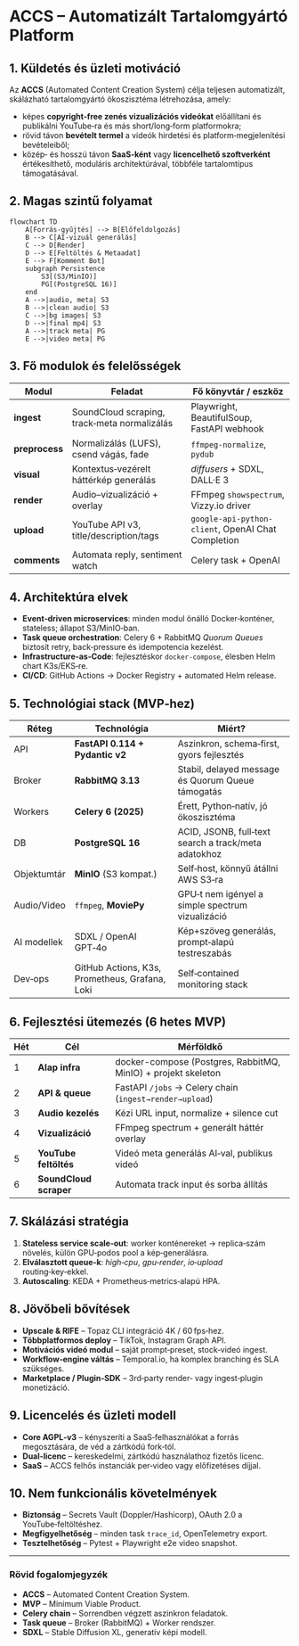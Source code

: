# ACCS – Automatizált Tartalomgyártó Platform

## 1. Küldetés és üzleti motiváció

Az **ACCS** (Automated Content Creation System) célja teljesen automatizált, skálázható tartalomgyártó ökoszisztéma létrehozása, amely:

* képes **copyright‑free zenés vizualizációs videókat** előállítani és publikálni YouTube‑ra és más short/long‑form platformokra;
* rövid távon **bevételt termel** a videók hirdetési és platform­‑megjelenítési bevételeiből;
* közép‑ és hosszú távon **SaaS‑ként** vagy **licencelhető szoftverként** értékesíthető, moduláris architektúrával, többféle tartalomtípus támogatásával.

## 2. Magas szintű folyamat

```mermaid
flowchart TD
    A[Forrás‑gyűjtés] --> B[Előfeldolgozás]
    B --> C[AI‑vizuál generálás]
    C --> D[Render]
    D --> E[Feltöltés & Metaadat]
    E --> F[Komment Bot]
    subgraph Persistence
        S3[(S3/MinIO)]
        PG[(PostgreSQL 16)]
    end
    A -->|audio, meta| S3
    B -->|clean audio| S3
    C -->|bg images| S3
    D -->|final mp4| S3
    A -->|track meta| PG
    E -->|video meta| PG
```

## 3. Fő modulok és felelősségek

| Modul          | Feladat                                      | Fő könyvtár / eszköz                               |
| -------------- | -------------------------------------------- | -------------------------------------------------- |
| **ingest**     | SoundCloud scraping, track‑meta normalizálás | Playwright, BeautifulSoup, FastAPI webhook         |
| **preprocess** | Normalizálás (LUFS), csend vágás, fade       | `ffmpeg-normalize`, `pydub`                        |
| **visual**     | Kontextus‑vezérelt háttérkép generálás       | *diffusers* + SDXL, DALL·E 3                       |
| **render**     | Audio–vizualizáció + overlay                 | FFmpeg `showspectrum`, Vizzy.io driver             |
| **upload**     | YouTube API v3, title/description/tags       | `google-api-python-client`, OpenAI Chat Completion |
| **comments**   | Automata reply, sentiment watch              | Celery task + OpenAI                               |

## 4. Architektúra elvek

* **Event‑driven microservices**: minden modul önálló Docker‑konténer, stateless; állapot S3/MinIO‑ban.
* **Task queue orchestration**: Celery 6 + RabbitMQ *Quorum Queues* biztosít retry, back‑pressure és idempotencia kezelést.
* **Infrastructure‑as‑Code**: fejlesztéskor `docker-compose`, élesben Helm chart K3s/EKS‑re.
* **CI/CD**: GitHub Actions → Docker Registry + automated Helm release.

## 5. Technológiai stack (MVP‑hez)

| Réteg       | Technológia                                    | Miért?                                               |
| ----------- | ---------------------------------------------- | ---------------------------------------------------- |
| API         | **FastAPI 0.114 + Pydantic v2**                | Aszinkron, schema‑first, gyors fejlesztés            |
| Broker      | **RabbitMQ 3.13**                              | Stabil, delayed message és Quorum Queue támogatás    |
| Workers     | **Celery 6 (2025)**                            | Érett, Python‑natív, jó ökoszisztéma                 |
| DB          | **PostgreSQL 16**                              | ACID, JSONB, full‑text search a track/meta adatokhoz |
| Objektumtár | **MinIO** (S3 kompat.)                         | Self‑host, könnyű átállni AWS S3‑ra                  |
| Audio/Video | `ffmpeg`, **MoviePy**                          | GPU‑t nem igényel a simple spectrum vizualizáció     |
| AI modellek | SDXL / OpenAI GPT‑4o                           | Kép+szöveg generálás, prompt‑alapú testreszabás      |
| Dev‑ops     | GitHub Actions, K3s, Prometheus, Grafana, Loki | Self‑contained monitoring stack                      |

## 6. Fejlesztési ütemezés (6 hetes MVP)

| Hét | Cél                    | Mérföldkő                                                     |
| --- | ---------------------- | ------------------------------------------------------------- |
| 1   | **Alap infra**         | docker-compose (Postgres, RabbitMQ, MinIO) + projekt skeleton |
| 2   | **API & queue**        | FastAPI `/jobs` → Celery chain (`ingest→render→upload`)       |
| 3   | **Audio kezelés**      | Kézi URL input, normalize + silence cut                       |
| 4   | **Vizualizáció**       | FFmpeg spectrum + generált háttér overlay                     |
| 5   | **YouTube feltöltés**  | Videó meta generálás AI‑val, publikus videó                   |
| 6   | **SoundCloud scraper** | Automata track input és sorba állítás                         |

## 7. Skálázási stratégia

1. **Stateless service scale‑out**: worker konténereket → replica‑szám növelés, külön GPU‑podos pool a kép‑generálásra.
2. **Elválasztott queue‑k**: *high‑cpu*, *gpu‑render*, *io‑upload* routing‑key‑ekkel.
3. **Autoscaling**: KEDA + Prometheus‑metrics‑alapú HPA.

## 8. Jövőbeli bővítések

* **Upscale & RIFE** – Topaz CLI integráció 4K / 60 fps‑hez.
* **Többplatformos deploy** – TikTok, Instagram Graph API.
* **Motivációs videó modul** – saját prompt‑preset, stock‑videó ingest.
* **Workflow‑engine váltás** – Temporal.io, ha komplex branching és SLA szükséges.
* **Marketplace / Plugin‑SDK** – 3rd‑party render‑ vagy ingest‑plugin monetizáció.

## 9. Licencelés és üzleti modell

* **Core AGPL‑v3** – kényszeríti a SaaS‑felhasználókat a forrás megosztására, de véd a zártkódú fork‑tól.
* **Dual‑licenc** – kereskedelmi, zártkódú használathoz fizetős licenc.
* **SaaS** – ACCS felhős instanciák per‑video vagy előfizetéses díjjal.

## 10. Nem funkcionális követelmények

* **Biztonság** – Secrets Vault (Doppler/Hashicorp), OAuth 2.0 a YouTube‑feltöltéshez.
* **Megfigyelhetőség** – minden task `trace_id`, OpenTelemetry export.
* **Tesztelhetőség** – Pytest + Playwright e2e video snapshot.

---

### Rövid fogalomjegyzék

* **ACCS** – Automated Content Creation System.
* **MVP** – Minimum Viable Product.
* **Celery chain** – Sorrendben végzett aszinkron feladatok.
* **Task queue** – Broker (RabbitMQ) + Worker rendszer.
* **SDXL** – Stable Diffusion XL, generatív képi modell.
